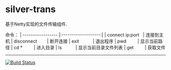 # silver-trans
基于Netty实现的文件传输组件.

命令：
| ----------------- |:-------------------:|
| connect ip:port   | 连接到主机
| disconnect        | 断开连接
| exit              | 退出程序
| pwd               | 显示当前路径
| cd *              | 进入目录
| ls                | 显示当前目录文件列表
| get               | 获取文件

***
[![Build Status](https://travis-ci.org/luangeng/silver-trans.svg?branch=master)](https://travis-ci.org/luangeng/silver-trans)
